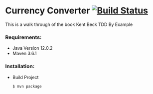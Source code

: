 # Currency Converter [![Build Status](https://travis-ci.org/abhishek-iitj/CurrencyConverter.svg?branch=master)](https://travis-ci.org/abhishek-iitj/CurrencyConverter)

This is a walk through of the book Kent Beck TDD By Example

### Requirements:
* Java Version 12.0.2
* Maven 3.6.1
### Installation:

* Build Project
    ```
    $ mvn package 
    ```
